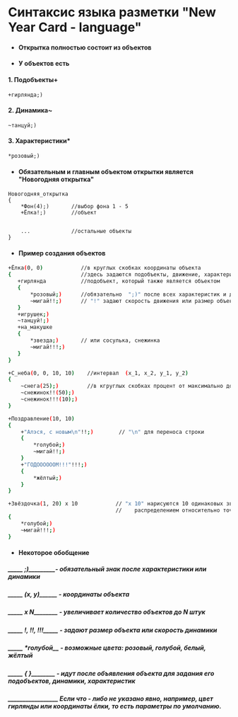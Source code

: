 # Синтаксис языка разметки "New Year Card - language"



+ #### Открытка полностью состоит из объектов
- #### У объектов есть 
 #### 1. Подобъекты+ 
 ```
+гирлянда;)
``` 
#### 2.  Динамика~ 
 ```
~танцуй;)
``` 
#### 3. Характеристики* 
 ```
*розовый;)
``` 

- #### Обязательным и главным объектом открытки является "Новогодняя открытка"

```
Новогодняя_открытка
{
    *Фон(4);)       //выбор фона 1 - 5
    +Ёлка!;)        //объект
   
    
    ...             //остальные объекты
}
```
- #### Пример создания объектов

 ```sh
+Ёлка(0, 0)            //в круглых скобках координаты объекта
{                      //здесь задаются подобъекты, движение, характеристики объекта
    +гирлянда           //подобъект, который также является объектом
    {
        *розовый;)      //обязательно  ";)" после всех характеристик и движения
        ~мигай!!;)      // "!" задают скорость движения или размер объекта
    }
    +игрушек;)
    ~танцуй!;)
    +на_макушке
    {
        *звезда;)       // или сосулька, снежинка
        ~мигай!!!;)
    }
}
```
```sh
+С_неба(0, 0, 10, 10)    //интервал  (х_1, х_2, y_1, y_2)
{
    ~снега(25);)         //в кгруглых скобках процент от максимально допустимого количества 
    ~снежинок!!(50);)
    ~снежинок!!!(10);)
}
```
```sh
+Поздравление(10, 10)
{
    +"Алэся, с новым\n"!!;)        // "\n" для переноса строки
    {
        *голубой;)
        ~мигай!!;)
    }
    +"ГОДООООООМ!!!"!!!;)
    {
        *жёлтый;)
    }
}
```
```sh
+Звёздочка(1, 20) x 10            // "x 10" нарисуются 10 одинаковых звёзд с равномерным  
                                  //    распределением относительно точки (1, 20)
{
    *голубой;)
    ~мигай!!!;)
}
```

- #### Некоторое обобщение

 ##### _____ **;)**_________- обязательный знак после *характеристики* или *динамики*
 ##### _____ **(x, y)**______    - координаты объекта 
 ##### _____ x N________       - увеличивает количество объектов до N штук
 ##### _____ !, !!, !!!_____  - задают размер объекта или скорость динамики
 ##### _____ *голубой__   - возможные цвета: розовый, голубой, белый, жёлтый
 ##### _____ { }________         - идут после объявления объекта для задания его подобъектов, динамики, характеристик
 ##### _________________ Если что - либо не указано явно, например, цвет гирлянды или координаты ёлки, то есть параметры по умолчанию.


